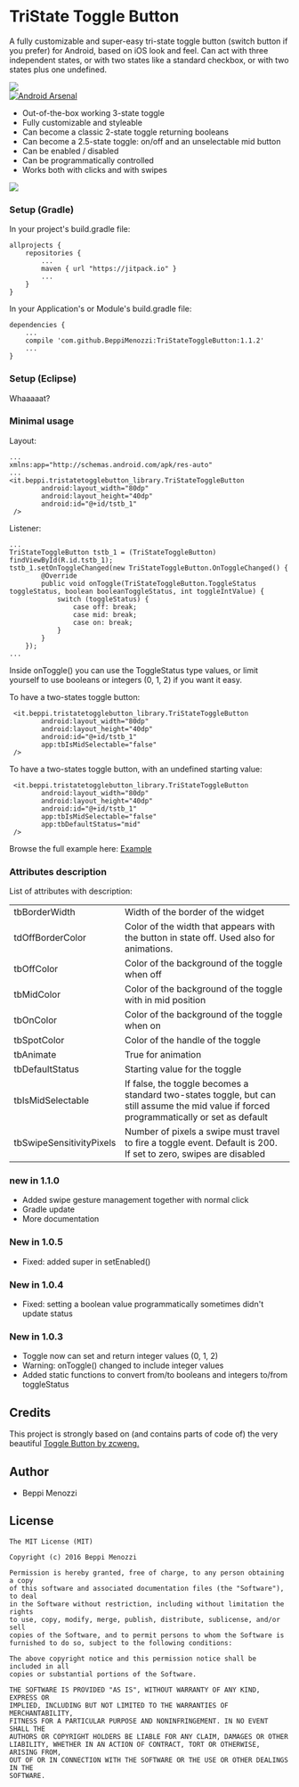 # TriState Toggle Button
A fully customizable and super-easy tri-state toggle button (switch button if you prefer) for Android, based on iOS look and feel.
Can act with three independent states, or with two states like a standard checkbox, or with two states plus one undefined.


<img src="images/tstb1.gif"><br>
<a href="http://android-arsenal.com/details/1/4692"><img src="https://img.shields.io/badge/Android%20Arsenal-TriStateToggleButton-brightgreen.svg?style=flat" border="0" alt="Android Arsenal"></a>

* Out-of-the-box working 3-state toggle
* Fully customizable and styleable
* Can become a classic 2-state toggle returning booleans
* Can become a 2.5-state toggle: on/off and an unselectable mid button
* Can be enabled / disabled
* Can be programmatically controlled
* Works both with clicks and with swipes

<img src="images/tstb.gif"><br>

### Setup (Gradle)
In your project's build.gradle file:

    allprojects {
        repositories {
            ...
            maven { url "https://jitpack.io" }
            ...
        }
    }
    
In your Application's or Module's build.gradle file:

    dependencies {
        ...
        compile 'com.github.BeppiMenozzi:TriStateToggleButton:1.1.2'
        ...
    }
    
### Setup (Eclipse)
Whaaaaat?

### Minimal usage
Layout:

    ...
    xmlns:app="http://schemas.android.com/apk/res-auto"
    ...
    <it.beppi.tristatetogglebutton_library.TriStateToggleButton
            android:layout_width="80dp"
            android:layout_height="40dp"
            android:id="@+id/tstb_1"
     />

Listener:

    ...
    TriStateToggleButton tstb_1 = (TriStateToggleButton) findViewById(R.id.tstb_1);
    tstb_1.setOnToggleChanged(new TriStateToggleButton.OnToggleChanged() {
            @Override
            public void onToggle(TriStateToggleButton.ToggleStatus toggleStatus, boolean booleanToggleStatus, int toggleIntValue) {
                switch (toggleStatus) {
                    case off: break;
                    case mid: break;
                    case on: break;
                }
            }
        });
    ...

Inside onToggle() you can use the ToggleStatus type values, or limit yourself to use booleans or integers (0, 1, 2) if you want it easy.

To have a two-states toggle button:

     <it.beppi.tristatetogglebutton_library.TriStateToggleButton
            android:layout_width="80dp"
            android:layout_height="40dp"
            android:id="@+id/tstb_1"
            app:tbIsMidSelectable="false"
     />

To have a two-states toggle button, with an undefined starting value:

     <it.beppi.tristatetogglebutton_library.TriStateToggleButton
            android:layout_width="80dp"
            android:layout_height="40dp"
            android:id="@+id/tstb_1"
            app:tbIsMidSelectable="false"
            app:tbDefaultStatus="mid"
     />
     
Browse the full example here:
<a href="https://github.com/BeppiMenozzi/TriStateToggleButton/tree/master/tristatetogglebutton_sample/src/main">Example</a>

### Attributes description
List of attributes with description:
<table>
<tr><td>tbBorderWidth</td><td>Width of the border of the widget</td></tr>
<tr><td>tdOffBorderColor</td><td>Color of the width that appears with the button in state off. Used also for animations.</td></tr>
<tr><td>tbOffColor</td><td>Color of the background of the toggle when off</td></tr>
<tr><td>tbMidColor</td><td>Color of the background of the toggle with in mid position</td></tr>
<tr><td>tbOnColor</td><td>Color of the background of the toggle when on</td></tr>
<tr><td>tbSpotColor</td><td>Color of the handle of the toggle</td></tr>
<tr><td>tbAnimate</td><td>True for animation</td></tr>
<tr><td>tbDefaultStatus</td><td>Starting value for the toggle</td></tr>
<tr><td>tbIsMidSelectable</td><td>If false, the toggle becomes a standard two-states toggle, but can still assume the mid value if forced programmatically or set as default</td></tr>
<tr><td>tbSwipeSensitivityPixels</td><td>Number of pixels a swipe must travel to fire a toggle event. Default is 200. If set to zero, swipes are disabled</td></tr>
</table>

### new in 1.1.0
* Added swipe gesture management together with normal click
* Gradle update
* More documentation

### New in 1.0.5
* Fixed: added super in setEnabled()

### New in 1.0.4
* Fixed: setting a boolean value programmatically sometimes didn't update status

### New in 1.0.3
* Toggle now can set and return integer values (0, 1, 2)
* Warning: onToggle() changed to include integer values
* Added static functions to convert from/to booleans and integers to/from toggleStatus

Credits
-------
This project is strongly based on (and contains parts of code of) the very beautiful <a href="https://github.com/zcweng/ToggleButton">Toggle Button by zcweng.</a>

Author
-------
* Beppi Menozzi

License
-------
    The MIT License (MIT)
    
    Copyright (c) 2016 Beppi Menozzi
    
    Permission is hereby granted, free of charge, to any person obtaining a copy
    of this software and associated documentation files (the "Software"), to deal
    in the Software without restriction, including without limitation the rights
    to use, copy, modify, merge, publish, distribute, sublicense, and/or sell
    copies of the Software, and to permit persons to whom the Software is
    furnished to do so, subject to the following conditions:
    
    The above copyright notice and this permission notice shall be included in all
    copies or substantial portions of the Software.
    
    THE SOFTWARE IS PROVIDED "AS IS", WITHOUT WARRANTY OF ANY KIND, EXPRESS OR
    IMPLIED, INCLUDING BUT NOT LIMITED TO THE WARRANTIES OF MERCHANTABILITY,
    FITNESS FOR A PARTICULAR PURPOSE AND NONINFRINGEMENT. IN NO EVENT SHALL THE
    AUTHORS OR COPYRIGHT HOLDERS BE LIABLE FOR ANY CLAIM, DAMAGES OR OTHER
    LIABILITY, WHETHER IN AN ACTION OF CONTRACT, TORT OR OTHERWISE, ARISING FROM,
    OUT OF OR IN CONNECTION WITH THE SOFTWARE OR THE USE OR OTHER DEALINGS IN THE
    SOFTWARE.



